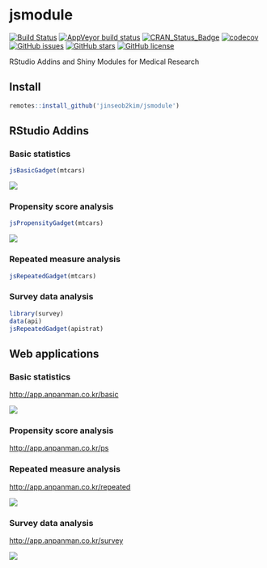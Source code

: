 jsmodule
================

[![Build Status](https://travis-ci.org/jinseob2kim/jsmodule.svg?branch=master)](https://travis-ci.org/jinseob2kim/jsmodule) [![AppVeyor build status](https://ci.appveyor.com/api/projects/status/github/jinseob2kim/jsmodule?branch=master&svg=true)](https://ci.appveyor.com/project/jinseob2kim/jsmodule) [![CRAN\_Status\_Badge](https://www.r-pkg.org/badges/version/jsmodule)](https://cran.r-project.org/package=jsmodule) [![codecov](https://codecov.io/github/jinseob2kim/jsmodule/branch/master/graphs/badge.svg)](https://codecov.io/github/jinseob2kim/jsmodule) [![GitHub issues](https://img.shields.io/github/issues/jinseob2kim/jsmodule.svg)](https://github.com/jinseob2kim/jsmodule/issues) [![GitHub stars](https://img.shields.io/github/stars/jinseob2kim/jsmodule.svg)](https://github.com/jinseob2kim/jsmodule/stargazers) [![GitHub license](https://img.shields.io/github/license/jinseob2kim/jsmodule.svg)](https://github.com/jinseob2kim/jsmodule/blob/master/LICENSE)

RStudio Addins and Shiny Modules for Medical Research

Install
-------

``` r
remotes::install_github('jinseob2kim/jsmodule')
```

RStudio Addins
--------------

### Basic statistics

``` r
jsBasicGadget(mtcars)
```

![](https://blog.anpanman.co.kr/posts/2018-11-24-basic-biostatistics/addin.gif)

### Propensity score analysis

``` r
jsPropensityGadget(mtcars)
```

![](http://app.anpanman.co.kr/img/ps.png)

### Repeated measure analysis

``` r
jsRepeatedGadget(mtcars)
```

### Survey data analysis

``` r
library(survey)
data(api)
jsRepeatedGadget(apistrat)
```

Web applications
----------------

### Basic statistics

<http://app.anpanman.co.kr/basic>

![](https://community.rstudio.com/uploads/default/optimized/2X/e/e1430df807c5135ed7a24fee9f9bb8c390307811_1_690x360.gif)

### Propensity score analysis

<http://app.anpanman.co.kr/ps>

### Repeated measure analysis

<http://app.anpanman.co.kr/repeated>

![](https://community.rstudio.com/uploads/default/original/2X/8/886b35e85e9ee2e9d03d02788f6b09f4e93b29cc.png)

### Survey data analysis

<http://app.anpanman.co.kr/survey>

![](https://community.rstudio.com/uploads/default/original/2X/6/66f7190f409df1b0c5d4c41bbf0b63237c4cfd9e.png)
